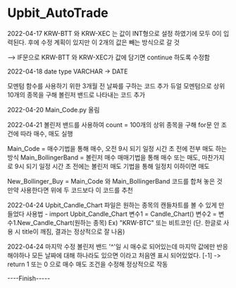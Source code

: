 # Upbit_AutoTrade

2022-04-17
KRW-BTT 와 KRW-XEC 는 값이 INT형으로 설정 하였기에 모두 0이 입력된다. 
후에 수정 계획이 있지만 이 2개의 값은 빼는 방식으로 갈 것

--> IF문으로 KRW-BTT 와 KRW-XEC가 값에 담기면 continue 하도록 수정함

2022-04-18
date type VARCHAR -> DATE

모멘텀 함수를 사용하기 위한 3개월 전 날짜를 구하는 코드 추가
듀얼 모멘텀으로 상위 10개의 종목을 구해 볼린저 밴드로 나타내는 코드 추가

2022-04-20
Main_Code.py 올림 

2022-04-21
볼린저 밴드를 사용하여 count = 100개의 상위 종목을 구해 for문 안 조건에 따라 매수, 매도 실행

Main_Code = 매수기법을 통해 매수, 오전 9시 되기 일정 시간 초 전에 전부 매도 하는 방식
Main_BollingerBand = 볼린저 매수 매매기법을 통해 매수 또는 매도, 마찬가지로 9시 되기 일정 시간 초 전에는 볼린저 매도 기법을 통해 일정치 이하이면 매도

New_Bollinger_Buy = Main_Code 와 Main_BollingerBand 코드를 합쳐 놓은 것 만약 사용한다면 위에 두 코드보다 이 코드를 추천

2022-04-24
Upbit_Candle_Chart 파일은 원하는 종목의 캔들차트를 볼 수 있게 만들었다
사용법 - import Upbit_Candle_Chart 
        변수1 = Candle_Chart()
        변수2 = 변수1.New_Candle_Chart(원하는 종목)  Ex) "KRW-BTC" 또는 비트코인 (단. 한글로 사용 시 title이 깨짐, 결과는 정상적으로 잘 나옴)

2022-04-24
마지막 수정 볼린저 밴드 '^'일 시 매수로 되어있는데 마지막 값에만 반응 해야하나 모든 날짜에 대해 하나라도 있으면 이라고 처음엔 표시 되어있었다.
[-1] -> return 1 또는 0 으로 매수 매도 조건을 수정해 정상적으로 작동

----Finish-----
